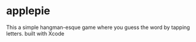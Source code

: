 # applepie
This a simple hangman-esque game where you guess the word by tapping letters. 
built with Xcode
